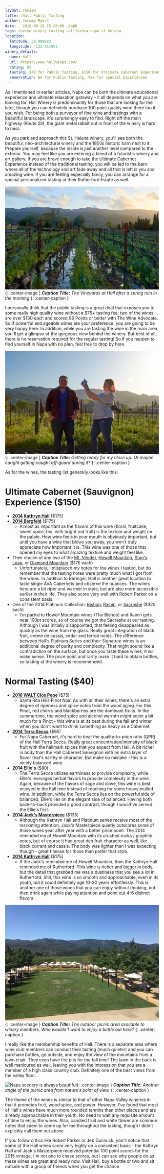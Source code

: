 ```yaml
---
layout: review
title:  Hall Public Tasting
author: Jeremy Myers
date:   2018-09-29 15:20:00 -0400
tags: review winery tasting california napa st-helena
location:
  latitude: 38.489082
  longitude: -122.451963
winery_details:
  name: Hall
  url: https://www.hallwines.com/
  rating: 93
  tasting: $40 for Public Tasting, $150 for Ultimate Cabernet Experience
  reservation: No for Public Tasting, Yes for Special Experiences
---
```

As I mentioned in earlier articles, Napa can be both the ultimate educational experience and ultimate relaxation getaway - it all depends on what you are looking for.  Hall Winery is predominantly for those that are looking for the later, though you can definitely purchase 100 point quality wine there too if you wish.  For being both a purveyor of fine wine and tastings with a beautiful landscape, it's surprisingly easy to find.  Right off the main highway (Route 29), the giant metal rabbit out in front of the winery is hard to miss.

As you park and approach this St. Helena winery, you'll see both the beautiful, neo-architectural winery and the 1800s historic barn next to it.  Prepare yourself, because the inside is just another level compared to the exterior.  You may feel like you are entering a blend of a futuristic winery and art gallery.  If you are brave enough to take the Ultimate Cabernet Experience instead of the traditional tasting, you will be led to the barn where all of the technology and art fade away and all that is left is you and amazing wine.  If you are feeling especially fancy, you can arrange for a special personalized tasting at their Rutherford Estate as well.  

![](/assets/hall/1.jpg "The Vineyards of Hall"){: .center-image }
***Caption Title:*** *The Vineyards at Hall after a spring rain in the morning*
{: .center-caption }

I personally think that the public tasting is a great deal that exposes you to some really high quality wine without a $75+ tasting fee; two of the wines are over $130 each and scored 98 Points or better with The Wine Advocate.  So if powerful and ageable wines are your preference, you are going to be very happy here.  In addition, while you are tasting the wine in the main area, you'll get a glimpse of the gorgeous view behind the winery.  But best of all, there is no reservation required for the regular tasting!  So if you happen to find yourself in Napa with no plan, feel free to drop by here.

![](/assets/hall/2.jpg "Makeup is hard"){: .center-image }
***Caption Title:*** *Getting ready for my close up.  Or maybe caught getting caught off-guard during it?*
{: .center-caption }

As for the wines, the tasting list generally looks like this:

# Ultimate Cabernet (Sauvignon) Experience ($150)
* [**2014 Kathryn Hall**](http://www.hallwines.com/shop-90-point-wines-14/2014-hall-kathryn-hall-cabernet-sauvignon.html) ($175)
* [**2014 Bergfeld**](http://www.hallwines.com/shop-90-point-wines-14/2014-hall-bergfeld-st-helena-cabernet-sauvignon.html) ($175)
  * Almost as important as the flavors of this wine (floral, fruitcake, sweet spice, tea, with bright red fruit) is the texture and weight on the palate.  How wine feels in your mouth is obviously important, but until you have a wine that blows you away, you won't truly appreciate how important it is.  This wine was one of those that opened my eyes to what amazing texture and weight feel like.
* Their choice of any two of the [Mt. Veeder](http://www.hallwines.com/shop-90-point-wines-14/2014-hall-mount-veeder-cabernet-sauvignon.html), [Howell Mountain](http://www.hallwines.com/winery-exclusive-wines/2014-hall-howell-mountain-cabernet-sauvignon.html), [Stag's Leap](http://www.hallwines.com/winery-exclusive-wines/2014-hall-stags-leap-cabernet-sauvignon.html), or [Diamond Mountain](http://www.hallwines.com/winery-exclusive-wines/2015-hall-diamond-mountain-cabernet-sauvignon.html) ($175 each)
  * Unfortunately, I misplaced my notes for the wines I tasted, but do remember that the tasting notes were pretty much what I got from the wines.  In addition to Beringer, Hall is another great location to taste single AVA Cabernets and observe the nuances.  The wines here are a bit riper and warmer in style, but are also more accessible earlier in their life.  They also score very well with Robert Parker on a consistent basis.
* One of the 2014 Platinum Collection: [Bishop](http://www.hallwines.com/2014-the-bishop), [Rainin](http://www.hallwines.com/2014-rainin), or [Sacrashe](http://www.hallwines.com/2014-sacrashe) ($325 each)
  * I'm partial to Howell Mountain wines (The Bishop) and Rainin gets near 100pt scores, so of course we got the Sacrashe at our tasting.  Although I was initially disappointed, that feeling disappeared as quickly as the wine from my glass.  Really great integration of black fruit, creme de cassis, cedar and terroir notes.  The difference between Hall's Platinum Series and their Signature wines is an additional degree of purity and complexity.  That might sound like a contradiction on the surface, but once you taste these wines, it will make sense.  The price point and rarity make it hard to obtain bottles, so tasting at the winery is recommended.

# Normal Tasting ($40)
* [**2016 WALT Clos Pepe**](https://www.waltwines.com/pinot-noir-14/2016-walt-clos-pepe-sta-rita-hills-pinot-noir.html) ($75)
  * Santa Rita Hills Pinot Noir.  As with all their wines, there's an extra degree of ripeness and spice notes from the wood aging.  For this Pinot, red cherry and blackberries are the dominant fruits.  In the summertime, the wood spice and alcohol warmth might seem a bit much for a Pinot - this wine is at its best during the fall and winter when you don't want to drink something as heavy as a Cabernet.
* [**2014 Terra Secca**](http://www.hallwines.com/shop-90-point-wines-14/2014-hall-terra-secca-cabernet-sauvignon.html) ($65)
  * For Napa Cabernet, it's hard to beat the quality-to-price ratio (QPR) of the Hall Terra Secca.  Really great concentration/intensity of black fruit with the hallmark spices that you expect from Hall.  A bit richer in body than the Hall Cabernet Sauvignon with an extra layer of flavor that's earthy in character.  But make no mistake - this is a nicely balanced wine.
* [**2014 Ellie's**](http://www.hallwines.com/winery-exclusive-wines/2014-hall-ellies-cabernet-sauvignon.html) ($80)
  * The Terra Secca utilizes earthiness to provide complexity, while Ellie's leverages herbal flavors to provide complexity in the wine.  Again, because of the flavors of sage and clove, this wine is best enjoyed in the Fall time instead of reaching for some heavy mulled wine.  In addition, while the Terra Secca lies on the powerful side of balanced, Ellie's lies on the elegant side of balanced.  Having both back-to-back provided a good contrast, though I would've served the Ellie's first.
* [**2014 Jack's Masterpiece**](http://www.hallwines.com/shop-90-point-wines-14/2014-hall-jack-s-masterpiece-cabernet-sauvignon.html) ($135)
  * Although the Kathryn Hall and Platinum series receive most of the marketing attention, Jack's Masterpiece quietly outscores some of those wines year after year with a better price point.  The 2014 reminded me of Howell Mountain with its crushed rocks / graphite notes, but of course it had great rich fruit character as well, like black currant and cassis.  The body was lighter than I was expecting though - great finesse for those than prefer that style.
* [**2014 Kathryn Hall**](http://www.hallwines.com/shop-90-point-wines-14/2014-hall-kathryn-hall-cabernet-sauvignon.html) ($175)
  * If the Jack's reminded me of Howell Mountain, then the Kathryn Hall reminded me of Rutherford.  This wine is richer and bigger in body, but the detail that grabbed me was a dustiness that you see a lot in Rutherford.  Still, this wine is so smooth and approachable, even in its youth, but it could definitely age 10-20 years effortlessly.  This is another one of those wines that you can enjoy without thinking, but then drink again while paying attention and point out 4-6 distinct flavors.  

![](/assets/hall/3.jpg "Picnic Time"){: .center-image }
***Caption Title:*** *The outdoor picnic area available to winery members.  Who wouldn't want to enjoy a bottle out here?*
{: .center-caption }

I really like the membership benefits of Hall.  There is a separate area where wine club members can conduct their tasting (much quieter) and you can purchase bottles, go outside, and enjoy the view of the mountains from a lawn chair.  They even have fire pits for the fall time!  The lawn in the back is well manicured as well, leaving you with the impression that you are a member of a high class country club.  Definitely one of the best views from the valley floor. 

![](/assets/hall/4.jpg "Napa scenery is always beautiful"){: .center-image }
***Caption Title:*** *Another angle of the picnic area from nature's point of view.*
{: .center-caption }

The theme of the wines is similar to that of other Napa Valley wineries in that it promotes fruit, wood spice, and power.  However, I've found that most of Hall's wines have much more rounded tannins than other places and are already approachable in their youth.  No need to wait any requisite amount of time to enjoy the wines.  Also, candied fruit and white flower are common notes that seem to come up for me throughout the tasting, though I didn't explicitly call them out above.

If you follow critics like Robert Parker or Jeb Dunnuck, you'll notice that some of the Hall wines score very highly on a consistent basis - the Kathryn Hall and Jack's Masterpiece received potential 100 point scores for the 2015 vintage.  I'm not one to chase scores, but I can see why people do as these wines are great and ready now.  Visit Hall, buy a bottle or two and sit outside with a group of friends when you get the chance.
